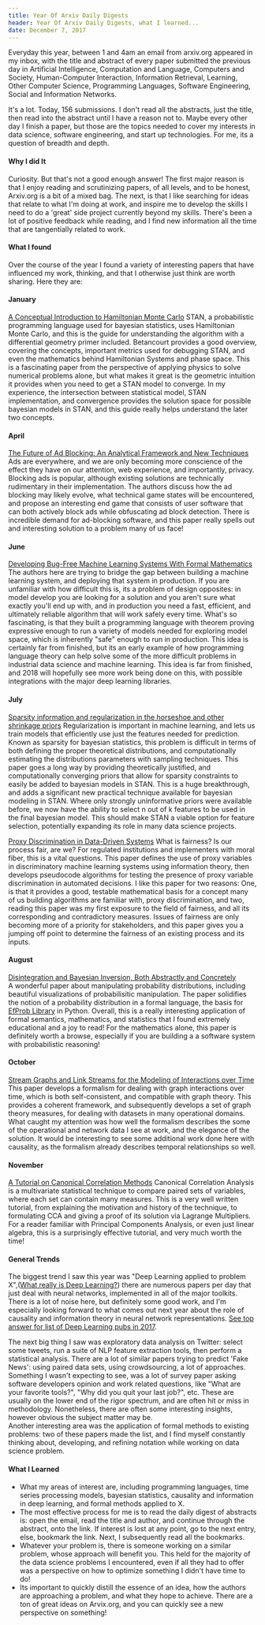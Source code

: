 ```yaml
---
title: Year Of Arxiv Daily Digests
header: Year Of Arxiv Daily Digests, what I learned...
date: December 7, 2017
---
```


Everyday this year, between 1 and 4am an email from arxiv.org appeared in my inbox, with the title and abstract of every paper submitted the previous day in Artificial Intelligence, Computation and Language, Computers and Society, Human-Computer Interaction, Information Retrieval, Learning, Other Computer Science, Programming Languages, Software Engineering, Social and Information Networks.     


It's a lot. Today, 156 submissions. I don't read all the abstracts, just the title, then read into the abstract until I have a reason not to. Maybe every other day I finish a paper, but those are the topics needed to cover my interests in data science, software engineering, and start up technologies. For me, its a question of breadth and depth.    


#### Why I did It
Curiosity. But that's not a good enough answer! The first major reason is that I enjoy reading and scrutinizing papers, of all levels, and to be honest, Arxiv.org is a bit of a mixed bag. The next, is that I like searching for ideas that relate to what I'm doing at work, and inspire me to develop the skills I need to do a 'great' side project currently beyond my skills. There's been a lot of positive feedback while reading, and I find new information all the time that are tangentially related to work.

#### What I found
Over the course of the year I found a variety of interesting papers that have influenced my work, thinking, and that I otherwise just think are worth sharing. Here they are:    


#### January
[A Conceptual Introduction to Hamiltonian Monte Carlo](https://arxiv.org/pdf/1701.02434.pdf)
STAN, a probabilistic programming language used for bayesian statistics, uses Hamiltonian Monte Carlo, and this is the guide for understanding the algorithm with a differential geometry primer included. Betancourt provides a good overview, covering the concepts, important metrics used for debugging STAN, and even the mathematics behind Hamiltonian Systems and phase space. This is a fascinating paper from the perspective of applying physics to solve numerical problems alone, but what makes it great is the geometric intuition it provides when you need to get a STAN model to converge. In my experience, the intersection between statistical model, STAN implementation, and convergence provides the solution space for possible bayesian models in STAN, and this guide really helps understand the later two concepts.

#### April
[The Future of Ad Blocking: An Analytical Framework and New Techniques](http://randomwalker.info/publications/ad-blocking-framework-techniques.pdf) Ads are everywhere, and we are only becoming more conscience of the effect they have on our attention, web experience, and importantly, privacy. Blocking ads is popular, although existing solutions are technically rudimentary in their implementation. The authors discuss how the ad blocking may likely evolve, what technical game states will be encountered, and propose an interesting end game that consists of user software that can both actively block ads while obfuscating ad block detection. There is incredible demand for ad-blocking software, and this paper really spells out and interesting solution to a problem many of us face!


#### June
[Developing Bug-Free Machine Learning Systems With Formal Mathematics](https://arxiv.org/pdf/1706.08605.pdf)    
The authors here are trying to bridge the gap between building a machine learning system, and deploying that system in production. If you are unfamiliar with how difficult this is, its a problem of design opposites: in model develop you are looking for a solution and you aren't sure what exactly you'll end up with, and in production you need a fast, efficient, and ultimately reliable algorithm that will work safely every time. What's so fascinating, is that they built a programming language with theorem proving expressive enough to run a variety of models needed for exploring model space, which is inherently "safe" enough to run in production. This idea is certainly far from finished, but its an early example of how programming language theory can help solve some of the more difficult problems in industrial data science and machine learning. This idea is far from finished, and 2018 will hopefully see more work being done on this, with possible integrations with the major deep learning libraries.    

#### July
[Sparsity information and regularization in the horseshoe and other shrinkage priors](https://arxiv.org/pdf/1707.01694.pdf)
Regularization is important in machine learning, and lets us train models that efficiently use just the features needed for prediction. Known as sparsity for bayesian statistics, this problem is difficult in terms of both defining the proper theoretical distributions, and computationally estimating the distributions parameters with sampling techniques. This paper goes a long way by providing theoretically justified, and computationally converging priors that allow for sparsity constraints to easily be added to bayesian models in STAN. This is a huge breakthrough, and adds a significant new practical technique available for bayesian modeling in STAN. Where only strongly uninformative priors were available before, we now have the ability to select n out of k features to be used in the final bayesian model. This should make STAN a viable option for feature selection, potentially expanding its role in many data science projects.   

[Proxy Discrimination in Data-Driven Systems](https://arxiv.org/abs/1707.08120)
What is fairness? Is our process fair, are we? For regulated institutions and implementers with moral fiber, this is a vital questions. This paper defines the use of proxy variables in discriminatory machine learning systems using information theory, then develops pseudocode algorithms for testing the presence of proxy variable discrimination in automated decisions. I like this paper for two reasons: One, is that it provides a good, testable mathematical basis for a concept many of us building algorithms are familiar with, proxy discrimination, and two, reading this paper was my first exposure to the field of fairness, and all its corresponding and contradictory measures. Issues of fairness are only becoming more of a priority for stakeholders, and this paper gives you a jumping off point to determine the fairness of an existing process and its inputs.  

#### August
[Disintegration and Bayesian Inversion, Both Abstractly and Concretely](https://arxiv.org/pdf/1709.00322.pdf)    
A wonderful paper about manipulating probability distributions, including beautiful visualizations of probabilisitic manipulation. The paper solidifies the notion of a probability distribution in a formal language, the basis for [EfProb Library](https://efprob.cs.ru.nl/) in Python. Overall, this is a really interesting application of formal semantics, mathematics, and statistics that I found extremely educational and a joy to read! For the mathematics alone, this paper is definitely worth a browse, especially if you are building a a software system with probabilistic reasoning!   

#### October
[Stream Graphs and Link Streams for the Modeling of Interactions over Time](https://arxiv.org/abs/1710.04073)
This paper develops a formalism for dealing with graph interactions over time, which is both self-consistent, and compatible with graph theory. This provides a coherent framework, and subsequently develops a set of graph theory measures, for dealing with datasets in many operational domains. What caught my attention was how well the formalism describes the some of the operational and network data I see at work, and the elegance of the solution. It would be interesting to see some additional work done here with causality, as the formalism already describes temporal relationships so well.  


#### November
[A Tutorial on Canonical Correlation Methods](https://arxiv.org/pdf/1711.02391.pdf)
Canonical Correlation Analysis is a multivariate statistical technique to compare paired sets of variables, where each set can contain many measures. This is a very well written tutorial, from explaining the motivation and history of the technique, to formulating CCA and giving a proof of its solution via Lagrange Multipliers. For a reader familiar with Principal Components Analysis, or even just linear algebra, this is a surprisingly effective tutorial, and very much worth the time!

#### General Trends
The biggest trend I saw this year was "Deep Learning applied to problem X",([What really is Deep Learning?](https://arxiv.org/pdf/1711.03577.pdf)) there are numerous papers per day that just deal with neural networks, implemented in all of the major toolkits. There is a lot of noise here, but definitely some good work, and I'm especially looking forward to what comes out next year about the role of causality and information theory in neural network representations. [See top answer for list of Deep Learning pubs in 2017](https://www.quora.com/What-are-the-most-significant-machine-learning-advances-in-2017).      

The next big thing I saw was exploratory data analysis on Twitter: select some tweets, run a suite of NLP feature extraction tools, then perform a statistical analysis. There are a lot of similar papers trying to predict 'Fake News': using paired data sets, using crowdsourcing, a lot of approaches. Something I wasn't expecting to see, was a lot of survey paper asking software developers opinion and work related questions, like "What are your favorite tools?", "Why did you quit your last job?", etc. These are usually on the lower end of the rigor spectrum, and are often hit or miss in methodology. Nonetheless, there are often some interesting insights, however obvious the subject matter may be.   
Another interesting area was the application of formal methods to existing problems: two of these papers made the list, and I find myself constantly thinking about, developing, and refining notation while working on data science problem.


#### What I Learned
* What my areas of interest are, including programming languages, time series processing models, bayesian statistics, causality and information in deep learning, and formal methods applied to X.
* The most effective process for me is to read the daily digest of abstracts is: open the email, read the title and author, and continue through the abstract, onto the link. If interest is lost at any point, go to the next entry, else, bookmark the link. Next, I subsequently read all the bookmarks.
* Whatever your problem is, there is someone working on a similar problem, whose approach will benefit you. This held for the majority of the data science problems I encountered, even if all they had to offer was a perspective on how to optimize something I didn't have time to do!    
* Its important to quickly distill the essence of an idea, how the authors are approaching a problem, and what they hope to achieve. There are a ton of great ideas on Arvix.org, and you can quickly see a new perspective on something!
